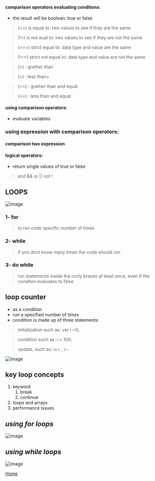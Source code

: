 
#### comparison operators evaluating conditons:
- the result will be boolean: true or false

> (==)  is equal to: two values to see if they are the same

> (!=) is not eual to: two values to see if they are not the same

> (===) strict equal to: data type and value are the same

> (!==) strict not equal to: data type and value are not the same

> (>) : grather than

> (<) : less than>

> (>=) : grather than and equal

> (<=) : less than and equal


#### using comparison operators:
- evaluate variables

### using expression with comparison operators:

#### comparison two expression

#### logical operators:
- return single values of true or false

> and   && 
> or    || 
> not   !


## LOOPS

![image](https://beginnersbook.com/wp-content/uploads/2017/08/for_loop_cpp.jpg)

### 1- for 
> to run code specific number of times

### 2- while 
> if you dont know many times the code should run

### 3- do while
> run statements inside the curly braces at least once, even if the conditon evaluates to false


## loop counter 
* as a condition
* run a specified number of times
* condition is made up of three statements: 

> initialization such as: var i =0;

> condition such as: i < 100;

> update, such as: i++ , i-- 
 

![image](https://eddler.se/wordpress/wp-content/uploads/foor-loop-javascript.png)

## key loop concepts
  1. keyword
     1. break
     2. continue
  2. loops and arrays
  3. performance issues


## *using for loops*
![image](https://www.theengineeringprojects.com/wp-content/uploads/2020/01/For-Loops-In-JavaScript-1.jpg)


## *using while loops*
![image](https://miro.medium.com/max/1053/1*d-jh2Fd0f11Mdn4gx_TWGA.png)


[Home](README)